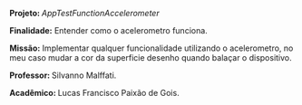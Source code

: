 
<p><b> Projeto: </b> <i>AppTestFunctionAccelerometer</i>
<p><b>Finalidade:</b> Entender como o acelerometro funciona.
<p><b>Missão:</b> Implementar qualquer funcionalidade utilizando o acelerometro, no meu caso mudar a cor da superficie desenho quando balaçar o dispositivo.
<p><b>Professor: </b> Silvanno Malffati.
<p><b>Acadêmico: </b>Lucas Francisco Paixão de Gois.
